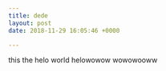 ```yaml
---
title: dede
layout: post
date: 2018-11-29 16:05:46 +0000

---
```

this the helo world helowowow wowowooww